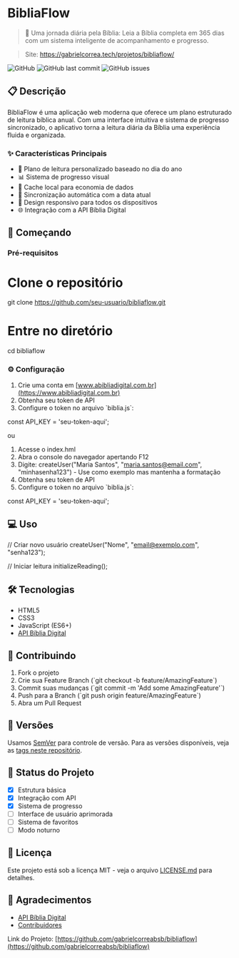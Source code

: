 # BibliaFlow

> 📖 Uma jornada diária pela Bíblia: Leia a Bíblia completa em 365 dias com um sistema inteligente de acompanhamento e progresso.

> Site: https://gabrielcorrea.tech/projetos/bibliaflow/

![GitHub](https://img.shields.io/github/license/gabrielcorreabsb/bibliaflow)
![GitHub last commit](https://img.shields.io/github/last-commit/gabrielcorreabsb/bibliaflow)
![GitHub issues](https://img.shields.io/github/issues/gabrielcorreabsb/bibliaflow)

## 📋 Descrição

BibliaFlow é uma aplicação web moderna que oferece um plano estruturado de leitura bíblica anual. Com uma interface intuitiva e sistema de progresso sincronizado, o aplicativo torna a leitura diária da Bíblia uma experiência fluida e organizada.

### ✨ Características Principais

- 📅 Plano de leitura personalizado baseado no dia do ano
- 📊 Sistema de progresso visual
- 💾 Cache local para economia de dados
- 🔄 Sincronização automática com a data atual
- 📱 Design responsivo para todos os dispositivos
- 🌐 Integração com a API Bíblia Digital

## 🚀 Começando

### Pré-requisitos

# Clone o repositório
git clone https://github.com/seu-usuario/bibliaflow.git

# Entre no diretório
cd bibliaflow

### ⚙️ Configuração

1. Crie uma conta em [www.abibliadigital.com.br](https://www.abibliadigital.com.br)
2. Obtenha seu token de API
3. Configure o token no arquivo \`biblia.js\`:

const API_KEY = 'seu-token-aqui';

ou

1. Acesse o index.hml
2. Abra o console do navegador apertando F12
3. Digite: createUser("Maria Santos", "maria.santos@email.com", "minhasenha123") - Use como exemplo mas mantenha a formatação
4. Obtenha seu token de API
5. Configure o token no arquivo \`biblia.js\`:

const API_KEY = 'seu-token-aqui';


## 💻 Uso

// Criar novo usuário
createUser("Nome", "email@exemplo.com", "senha123");

// Iniciar leitura
initializeReading();


## 🛠️ Tecnologias

- HTML5
- CSS3
- JavaScript (ES6+)
- [API Bíblia Digital](https://www.abibliadigital.com.br/api)


## 🤝 Contribuindo

1. Fork o projeto
2. Crie sua Feature Branch (\`git checkout -b feature/AmazingFeature\`)
3. Commit suas mudanças (\`git commit -m 'Add some AmazingFeature'\`)
4. Push para a Branch (\`git push origin feature/AmazingFeature\`)
5. Abra um Pull Request

## 📌 Versões

Usamos [SemVer](http://semver.org/) para controle de versão. Para as versões disponíveis, veja as [tags neste repositório](https://github.com/gabrielcorreabsb/bibliaflow/tags).

## 🎯 Status do Projeto

- [x] Estrutura básica
- [x] Integração com API
- [x] Sistema de progresso
- [ ] Interface de usuário aprimorada
- [ ] Sistema de favoritos
- [ ] Modo noturno

## 📄 Licença

Este projeto está sob a licença MIT - veja o arquivo [LICENSE.md](LICENSE.md) para detalhes.

## 🎉 Agradecimentos

- [API Bíblia Digital](https://www.abibliadigital.com.br)
- [Contribuidores](https://github.com/gabrielcorreabsb/bibliaflow/contributors)

Link do Projeto: [https://github.com/gabrielcorreabsb/bibliaflow](https://github.com/gabrielcorreabsb/bibliaflow)

